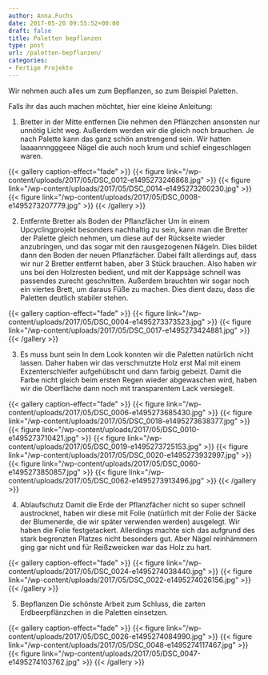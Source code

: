 ```yaml
---
author: Anna.Fuchs
date: 2017-05-20 09:55:52+00:00
draft: false
title: Paletten bepflanzen
type: post
url: /paletten-bepflanzen/
categories:
- Fertige Projekte
---
```


Wir nehmen auch alles um zum Bepflanzen, so zum Beispiel Paletten.<!-- more -->

Falls ihr das auch machen möchtet, hier eine kleine Anleitung:
1. Bretter in der Mitte entfernen
Die nehmen den Pflänzchen ansonsten nur unnötig Licht weg. Außerdem werden wir die gleich noch brauchen. Je nach Palette kann das ganz schön anstrengend sein. Wir hatten laaaannngggeee Nägel die auch noch krum und schief eingeschlagen waren.


{{< gallery caption-effect="fade" >}}
  {{< figure link="/wp-content/uploads/2017/05/DSC_0012-e1495273246868.jpg" >}}
{{< figure link="/wp-content/uploads/2017/05/DSC_0014-e1495273260230.jpg" >}}
{{< figure link="/wp-content/uploads/2017/05/DSC_0008-e1495273207779.jpg" >}}
{{< /gallery >}}

2. Entfernte Bretter als Boden der Pflanzfächer
Um in einem Upcyclingprojekt besonders nachhaltig zu sein, kann man die Bretter der Palette gleich nehmen, um diese auf der Rückseite wieder anzubringen, und das sogar mit den rausgezogenen Nägeln. Dies bildet dann den Boden der neuen Pflanzfächer. Dabei fällt allerdings auf, dass wir nur 2 Bretter entfernt haben, aber 3 Stück brauchen. Also haben wir uns bei den Holzresten bedient, und mit der Kappsäge schnell was passendes zurecht geschnitten. Außerdem brauchten wir sogar noch ein viertes Brett, um daraus Füße zu machen. Dies dient dazu, dass die Paletten deutlich stabiler stehen.


{{< gallery caption-effect="fade" >}}
  {{< figure link="/wp-content/uploads/2017/05/DSC_0004-e1495273373523.jpg" >}}
{{< figure link="/wp-content/uploads/2017/05/DSC_0017-e1495273424881.jpg" >}}
{{< /gallery >}}

3. Es muss bunt sein
In dem Look konnten wir die Paletten natürlich nicht lassen. Daher haben wir das verschmutzte Holz erst Mal mit einem Exzenterschleifer aufgehübscht und dann farbig gebeizt. Damit die Farbe nicht gleich beim ersten Regen wieder abgewaschen wird, haben wir die Oberfläche dann noch mit transparentem Lack versiegelt.


{{< gallery caption-effect="fade" >}}
  {{< figure link="/wp-content/uploads/2017/05/DSC_0006-e1495273685430.jpg" >}}
{{< figure link="/wp-content/uploads/2017/05/DSC_0018-e1495273638377.jpg" >}}
{{< figure link="/wp-content/uploads/2017/05/DSC_0010-e1495273710421.jpg" >}}
{{< figure link="/wp-content/uploads/2017/05/DSC_0019-e1495273725153.jpg" >}}
{{< figure link="/wp-content/uploads/2017/05/DSC_0020-e1495273932997.jpg" >}}
{{< figure link="/wp-content/uploads/2017/05/DSC_0060-e1495273850857.jpg" >}}
{{< figure link="/wp-content/uploads/2017/05/DSC_0062-e1495273913496.jpg" >}}
{{< /gallery >}}

4. Ablaufschutz
Damit die Erde der Pflanzfächer nicht so super schnell austrocknet, haben wir diese mit Folie (natürlich mit der Folie der Säcke der Blumenerde, die wir später verwenden werden) ausgelegt. Wir haben die Folie festgetackert. Allerdings machte sich das aufgrund des stark begrenzten Platzes nicht besonders gut. Aber Nägel reinhämmern ging gar nicht und für Reißzweicken war das Holz zu hart.


{{< gallery caption-effect="fade" >}}
  {{< figure link="/wp-content/uploads/2017/05/DSC_0024-e1495274038440.jpg" >}}
{{< figure link="/wp-content/uploads/2017/05/DSC_0022-e1495274026156.jpg" >}}
{{< /gallery >}}

5. Bepflanzen
Die schönste Arbeit zum Schluss, die zarten Erdbeerpflänzchen in die Paletten einsetzen.


{{< gallery caption-effect="fade" >}}
  {{< figure link="/wp-content/uploads/2017/05/DSC_0026-e1495274084990.jpg" >}}
{{< figure link="/wp-content/uploads/2017/05/DSC_0048-e1495274117467.jpg" >}}
{{< figure link="/wp-content/uploads/2017/05/DSC_0047-e1495274103762.jpg" >}}
{{< /gallery >}}


